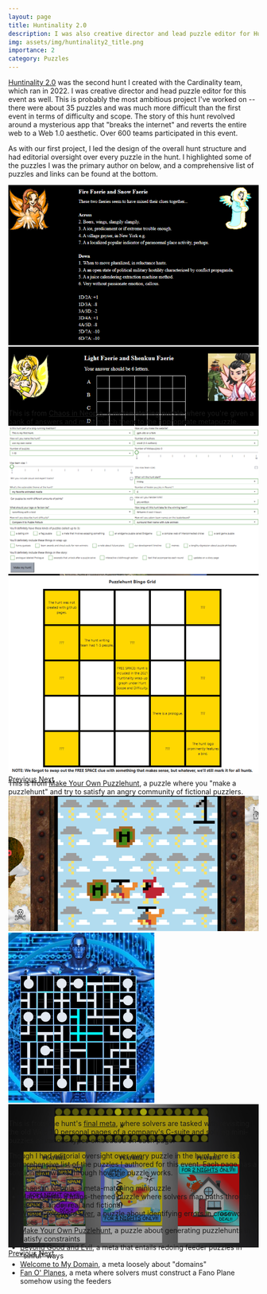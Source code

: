 ```yaml
---
layout: page
title: Huntinality 2.0
description: I was also creative director and lead puzzle editor for Huntinality 2.0, which ran in 2022 for an audience of over 600 teams.
img: assets/img/huntinality2_title.png
importance: 2
category: Puzzles
---
```


<a href="https://2022.huntinality.com">Huntinality 2.0</a> was the second hunt I created with the Cardinality team, which ran in 2022. I was creative director and head puzzle editor for this event as well. This is probably the most ambitious project I've worked on -- there were about 35 puzzles and was much more difficult than the first event in terms of difficulty and scope. The story of this hunt revolved around a mysterious app that "breaks the internet" and reverts the entire web to a Web 1.0 aesthetic. Over 600 teams participated in this event.

As with our first project, I led the design of the overall hunt structure and had editorial oversight over every puzzle in the hunt. I highlighted some of the puzzles I was the primary author on below, and a comprehensive list of puzzles and links can be found at the bottom.

<div id="neopiaCarousel" class="carousel slide" style="width:100%; height: 450px !important;">
  <div class="carousel-inner">
    <div class="carousel-item active">
      <img class="d-block w-100" src="/assets/img/neopets1.png">
    </div>
    <div class="carousel-item">
      <img class="d-block w-100" src="/assets/img/neopets2.png">
    </div>
    <div class="carousel-item">
      <img class="d-block w-100" src="/assets/img/neopets3.png">
    </div>
  </div>
  <a class="carousel-control-prev" href="#neopiaCarousel" role="button" data-slide="prev">
    <span class="carousel-control-prev-icon" aria-hidden="true"></span>
    <span class="sr-only">Previous</span>
  </a>
  <a class="carousel-control-next" href="#neopiaCarousel" role="button" data-slide="next">
    <span class="carousel-control-next-icon" aria-hidden="true"></span>
    <span class="sr-only">Next</span>
  </a>
</div>
<div class="caption">
    This is from <a href="https://2022.huntinality.com/puzzles/chaos_in_neopia">Chaos in Neopia</a>, a metamatching puzzle where you're given a bank of answers and must match them to the appropriate metapuzzle.
</div>

<div id="myophCarousel" class="carousel slide" style="width:100%; height: 710px !important;">
  <div class="carousel-inner">
    <div class="carousel-item active">
      <img class="d-block w-100" src="/assets/img/myoph1.png">
    </div>
    <div class="carousel-item">
      <img class="d-block w-100" src="/assets/img/myoph2.png">
    </div>
  </div>
  <a class="carousel-control-prev" href="#myophCarousel" role="button" data-slide="prev">
    <span class="carousel-control-prev-icon" aria-hidden="true"></span>
    <span class="sr-only">Previous</span>
  </a>
  <a class="carousel-control-next" href="#myophCarousel" role="button" data-slide="next">
    <span class="carousel-control-next-icon" aria-hidden="true"></span>
    <span class="sr-only">Next</span>
  </a>
</div>
<div class="caption">
    This is from <a href="https://2022.huntinality.com/puzzles/make_your_own_puzzlehunt">Make Your Own Puzzlehunt</a>, a puzzle where you "make a puzzlehunt" and try to satisfy an angry community of fictional puzzlers.
</div>

<div id="metametaCarousel" class="carousel slide" style="width:100%; height: 650px !important;">
  <div class="carousel-inner">
    <div class="carousel-item active">
      <img class="d-block w-100" src="/assets/img/metameta1.png">
    </div>
    <div class="carousel-item">
      <img class="d-block w-100" src="/assets/img/metameta2.png">
    </div>
    <div class="carousel-item">
      <img class="d-block w-100" src="/assets/img/metameta3.png">
    </div>
  </div>
  <a class="carousel-control-prev" href="#metametaCarousel" role="button" data-slide="prev">
    <span class="carousel-control-prev-icon" aria-hidden="true"></span>
    <span class="sr-only">Previous</span>
  </a>
  <a class="carousel-control-next" href="#metametaCarousel" role="button" data-slide="next">
    <span class="carousel-control-next-icon" aria-hidden="true"></span>
    <span class="sr-only">Next</span>
  </a>
</div>
<div class="caption">
    This is from the hunt's <a href="https://2022.huntinality.com/puzzles/dude_wheres_my_answer_checker">final meta</a>, where solvers are tasked with revisiting the old Web 1.0 personal pages of a company's C-suite and solving mini-puzzles of various types embedded on each page.
</div>


Though I had editorial oversight over every puzzle in the hunt, here is a comprehensive list of the puzzles I authored for this event. Each page has a solution that walks through how the puzzle works.

<ul>
    <li><a href="https://2022.huntinality.com/puzzles/chaos_in_neopia">Chaos in Neopia</a>, a meta-matching minipuzzle</li>
    <li><a href="https://2022.huntinality.com/puzzles/map_quests">Map Quests</a>, a maps-themed puzzle where solvers map paths through various lands, real and fictional</li>
    <li><a href="https://2022.huntinality.com/puzzles/worst_crossword_ever">Worst Crossword Ever</a>, a puzzle about identifying errors in crossword clues</li>
    <li><a href="https://2022.huntinality.com/puzzles/make_your_own_puzzlehunt">Make Your Own Puzzlehunt</a>, a puzzle about generating puzzlehunts that satisfy constraints</li>
    <li><a href="https://2022.huntinality.com/puzzles/beyond_good_and_evil">Beyond Good and Evil</a>, a meta that entails redoing feeder puzzles in "sinful" ways</li>
    <li><a href="https://2022.huntinality.com/puzzles/welcome_to_my_domain">Welcome to My Domain</a>, a meta loosely about "domains"</li>
    <li><a href="https://2022.huntinality.com/puzzles/fan_o_planes">Fan O' Planes</a>, a meta where solvers must construct a Fano Plane somehow using the feeders</li>
</ul>
